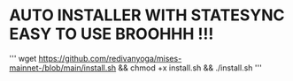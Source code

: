  # AUTO INSTALLER WITH STATESYNC EASY TO USE BROOHHH !!! 


'''
wget https://github.com/redivanyoga/mises-mainnet-/blob/main/install.sh && chmod +x install.sh && ./install.sh
'''
